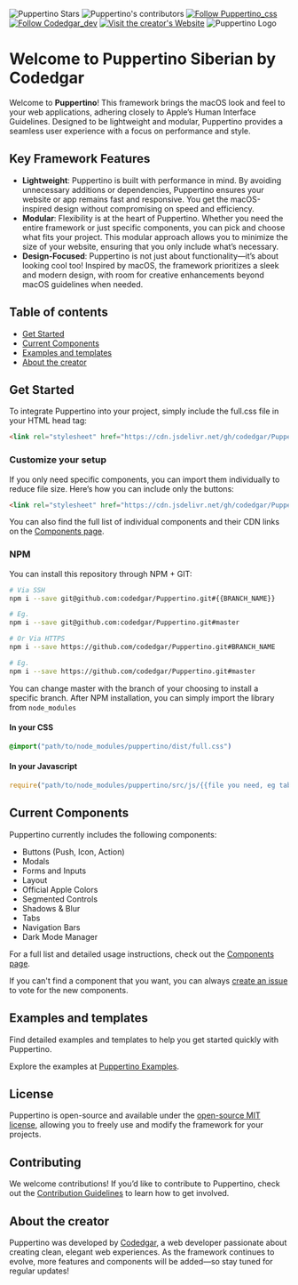 
![Puppertino Stars](https://img.shields.io/github/stars/codedgar/puppertino?style=for-the-badge) ![Puppertino's contributors](https://img.shields.io/github/contributors/codedgar/puppertino?style=for-the-badge)   [![Follow Puppertino_css](https://img.shields.io/twitter/follow/Puppertino_css?style=for-the-badge)](https://twitter.com/Puppertino_css) [![Follow Codedgar_dev](https://img.shields.io/twitter/follow/codedgar_dev?style=for-the-badge)](https://twitter.com/codedgar_dev) [![Visit the creator's Website](https://img.shields.io/badge/Visit%20the%20Creator's%20Website-blue?style=for-the-badge&logo=undertale&logoColor=white)](https://codedgar.com/)
![Puppertino Logo](https://i.imgur.com/r81X3Yj.png)

# Welcome to Puppertino Siberian by Codedgar


Welcome to **Puppertino**! This framework brings the macOS look and feel to your web applications, adhering closely to Apple’s Human Interface Guidelines. Designed to be lightweight and modular, Puppertino provides a seamless user experience with a focus on performance and style.

## Key Framework Features
- **Lightweight**: Puppertino is built with performance in mind. By avoiding unnecessary additions or dependencies, Puppertino ensures your website or app remains fast and responsive. You get the macOS-inspired design without compromising on speed and efficiency.
- **Modular**: Flexibility is at the heart of Puppertino. Whether you need the entire framework or just specific components, you can pick and choose what fits your project. This modular approach allows you to minimize the size of your website, ensuring that you only include what’s necessary.
- **Design-Focused**: Puppertino is not just about functionality—it’s about looking cool too! Inspired by macOS, the framework prioritizes a sleek and modern design, with room for creative enhancements beyond macOS guidelines when needed.

## Table of contents

- [Get Started](#get-started)
- [Current Components](#current-components)
- [Examples and templates](https://codedgar.github.io/Puppertino/examples/)
- [About the creator](#about-the-creator)

## Get Started

To integrate Puppertino into your project, simply include the full.css file in your HTML head tag:

```html
<link rel="stylesheet" href="https://cdn.jsdelivr.net/gh/codedgar/Puppertino@latest/dist/css/newfull.css">
```
### Customize your setup
If you only need specific components, you can import them individually to reduce file size. Here’s how you can include only the buttons:

```html
<link rel="stylesheet" href="https://cdn.jsdelivr.net/gh/codedgar/Puppertino@latest/dist/css/buttons.css">
```

You can also find the full list of individual components and their CDN links on the [Components page](https://codedgar.github.io/Puppertino/examples/).

### NPM

You can install this repository through NPM + GIT:
```bash
# Via SSH
npm i --save git@github.com:codedgar/Puppertino.git#{{BRANCH_NAME}}

# Eg.
npm i --save git@github.com:codedgar/Puppertino.git#master

# Or Via HTTPS
npm i --save https://github.com/codedgar/Puppertino.git#BRANCH_NAME

# Eg.
npm i --save https://github.com/codedgar/Puppertino.git#master
```

You can change master with the branch of your choosing to install a specific branch. After NPM installation,
you can simply import the library from `node_modules`

#### In your CSS
```css
@import("path/to/node_modules/puppertino/dist/full.css")
```
#### In your Javascript
```js
require("path/to/node_modules/puppertino/src/js/{{file you need, eg tabs.js}}")
```

## Current Components

Puppertino currently includes the following components:

- Buttons (Push, Icon, Action)
- Modals
- Forms and Inputs
- Layout
- Official Apple Colors
- Segmented Controls
- Shadows & Blur
- Tabs
- Navigation Bars
- Dark Mode Manager

For a full list and detailed usage instructions, check out the [Components page](https://codedgar.github.io/Puppertino/examples/).

If you can't find a component that you want, you can always [create an issue](https://github.com/codedgar/Puppertino/issues/new/choose) to vote for the new components.

## Examples and templates

Find detailed examples and templates to help you get started quickly with Puppertino.

Explore the examples at [Puppertino Examples](https://codedgar.github.io/Puppertino/examples/).

## License

Puppertino is open-source and available under the [open-source MIT license](https://github.com/codedgar/Puppertino/blob/master/LICENSE), allowing you to freely use and modify the framework for your projects.

## Contributing

We welcome contributions! If you’d like to contribute to Puppertino, check out the [Contribution Guidelines](https://github.com/codedgar/Puppertino/blob/master/CONTRIBUTING.md) to learn how to get involved.

## About the creator

Puppertino was developed by [Codedgar](https://codedgar.com/), a web developer passionate about creating clean, elegant web experiences. As the framework continues to evolve, more features and components will be added—so stay tuned for regular updates!